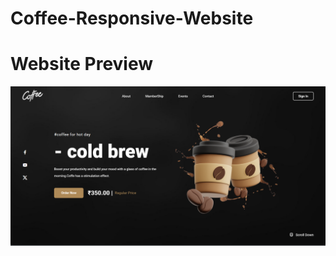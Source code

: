 # Coffee-Responsive-Website


# Website Preview


<p align="center">
    <img src="assets/img/preview.png" height="auto0" alt="authentik logo">
</p>
